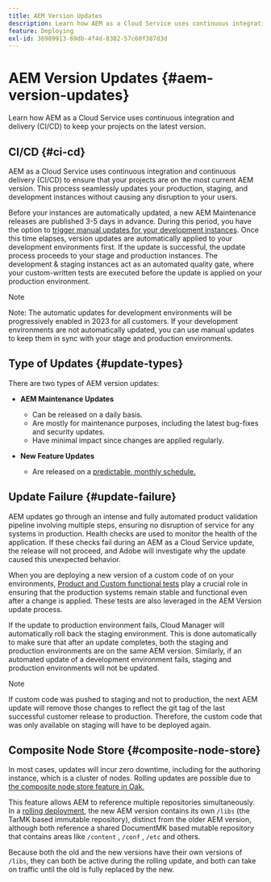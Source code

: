 ```yaml
---
title: AEM Version Updates
description: Learn how AEM as a Cloud Service uses continuous integration and delivery (CI/CD) to keep your projects on the latest version. 
feature: Deploying
exl-id: 36989913-69db-4f4d-8302-57c60f387d3d
---
```


# AEM Version Updates {#aem-version-updates}

Learn how AEM as a Cloud Service uses continuous integration and delivery (CI/CD) to keep your projects on the latest version.

## CI/CD {#ci-cd}

AEM as a Cloud Service uses continuous integration and continuous delivery
(CI/CD) to ensure that your projects are on the most current AEM version. This
process seamlessly updates your production, staging, and development instances
without causing any disruption to your users.

Before your instances are automatically updated, a new AEM Maintenance releases are
published 3-5 days in advance. During this period, you have the option to
[trigger manual updates for your development instances](/help/implementing/cloud-manager/manage-environments.md#updating-dev-environment).
Once this time elapses, version updates are automatically applied to your
development environments first. If the update is successful, the update process
proceeds to your stage and production instances. The development & staging
instances act as an automated quality gate, where your custom-written tests are
executed before the update is applied on your production environment.

>[!NOTE]
>
> Note: The automatic updates for development environments will be progressively enabled in 2023 for all customers. If your development environments are not automatically updated, you can use manual updates to keep them in sync with your stage and production environments.


## Type of Updates {#update-types}

There are two types of AEM version updates:

* **AEM Maintenance Updates**

  * Can be released on a daily basis.
  * Are mostly for maintenance purposes, including the latest bug-fixes and security updates.
  * Have minimal impact since changes are applied regularly.

* **New Feature Updates**

   * Are released on a [predictable, monthly schedule.](https://experienceleague.adobe.com/docs/experience-manager-release-information/aem-release-updates/update-releases-roadmap.html)

## Update Failure {#update-failure}

AEM updates go through an intense and fully automated product validation pipeline
involving multiple steps, ensuring no disruption of service for any systems in production.
Health checks are used to monitor the health of the application.
If these checks fail during an AEM as a Cloud Service update, the release will not proceed,
and Adobe will investigate why the update caused this unexpected behavior. 

When you are deploying a new version of a custom code of on your environments, 
[Product and Custom functional tests](/help/implementing/cloud-manager/overview-test-results.md#functional-testing)
play a crucial role in ensuring that the production systems remain stable and
functional even after a change is applied. These tests are also leveraged in the
AEM Version update process.

If the update to production environment fails, Cloud Manager will automatically roll back the staging environment. This is done automatically to make sure that after an update completes, both the staging and production environments are on the same AEM version.
Similarly, if an automated update of a development environment fails, staging and production environments will not be updated.

>[!NOTE]
>
>If custom code was pushed to staging and not to production, the next AEM update will remove those changes to reflect the git tag of the last successful customer release to production. Therefore, the custom code that was only available on staging will have to be deployed again.

## Composite Node Store {#composite-node-store}

In most cases, updates will incur zero downtime, including for the authoring instance, which is a cluster of nodes. Rolling updates are possible due to [the composite node store feature in Oak.](https://jackrabbit.apache.org/oak/docs/nodestore/compositens.html)

This feature allows AEM to reference multiple repositories simultaneously. In a [rolling deployment,](/help/implementing/deploying/overview.md#how-rolling-deployments-work) the new AEM version contains its own `/libs` (the TarMK based immutable repository), distinct from the older AEM version, although both reference a shared DocumentMK based mutable repository that contains areas like `/content` , `/conf` , `/etc` and others. 

Because both the old and the new versions have their own versions of `/libs`, they can both be active during the rolling update, and both can take on traffic until the old is fully replaced by the new.
